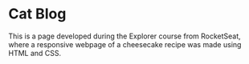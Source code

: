 
# Cat Blog

This is a page developed during the Explorer course from RocketSeat, where a responsive webpage of a cheesecake recipe was made using HTML and CSS.
